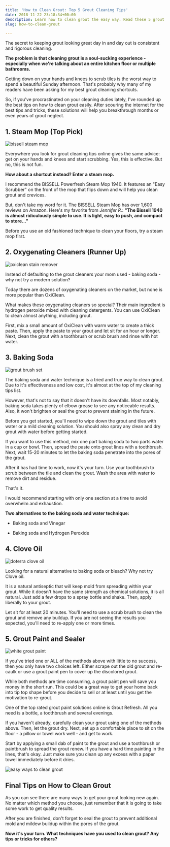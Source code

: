 ```yaml
---
title: 'How to Clean Grout: Top 5 Grout Cleaning Tips'
date: 2018-11-22 23:18:34+00:00
description: Learn how to clean grout the easy way. Read these 5 grout cleaning tips before you get on the floor and start scrubbing with baking soda or bleach.
slug: how-to-clean-grout

---
```


The secret to keeping grout looking great day in and day out is consistent and rigorous cleaning. 

**The problem is that cleaning grout is a soul-sucking experience - especially when we're talking about an entire kitchen floor or multiple bathrooms.**

Getting down on your hands and knees to scrub tiles is the worst way to spend a beautiful Sunday afternoon. That's probably why many of my readers have been asking for my best grout cleaning shortcuts.

So, if you've procrastinated on your cleaning duties lately, I've rounded up the best tips on how to clean grout easily. After scouring the internet for the best tips and tricks, these solutions will help you breakthrough months or even years of grout neglect.



## 1. Steam Mop (Top Pick)



![bissell steam mop](https://www.doorwaysmagazine.com/wp-content/uploads/bissell_steam_mop-300x300.jpg)

Everywhere you look for grout cleaning tips online gives the same advice: get on your hands and knees and start scrubbing. Yes, this is effective. But no, this is not fun.

**How about a shortcut instead? Enter a steam mop.**

I recommend the BISSELL Powerfresh Steam Mop 1940. It features an "Easy Scrubber" on the front of the mop that flips down and will help you clean grout and crevices. 

But, don't take my word for it. The BISSELL Steam Mop has over 1,600 reviews on Amazon. Here's my favorite from _Jennifer R._: **"The Bissell 1940 is almost ridiculously simple to use. It is light, easy to push, and compact to store…"** 

Before you use an old fashioned technique to clean your floors, try a steam mop first.



## 2. Oxygenating Cleaners (Runner Up)



![oxiclean stain remover](https://www.doorwaysmagazine.com/wp-content/uploads/oxiclean_stain_remover-300x300.jpg)

Instead of defaulting to the grout cleaners your mom used - baking soda - why not try a modern solution? 

Today there are dozens of oxygenating cleaners on the market, but none is more popular than OxiClean.

What makes these oxygenating cleaners so special? Their main ingredient is hydrogen peroxide mixed with cleaning detergents. You can use OxiClean to clean almost anything, including grout. 

First, mix a small amount of OxiClean with warm water to create a thick paste. Then, apply the paste to your grout and let sit for an hour or longer. Next, clean the grout with a toothbrush or scrub brush and rinse with hot water.



## 3. Baking Soda



![grout brush set](https://www.doorwaysmagazine.com/wp-content/uploads/grout_brush_set-300x300.jpg)

The baking soda and water technique is a tried and true way to clean grout. Due to it's effectiveness and low cost, it's almost at the top of my cleaning tips list.

However, that's not to say that it doesn't have its downfalls. Most notably, baking soda takes plenty of elbow grease to see any noticeable results. Also, it won't brighten or seal the grout to prevent staining in the future.

Before you get started, you'll need to wipe down the grout and tiles with water or a mild cleaning solution. You should also spray any clean and dry grout with water before getting started.

If you want to use this method, mix one part baking soda to two parts water in a cup or bowl. Then, spread the paste onto grout lines with a toothbrush. Next, wait 15-20 minutes to let the baking soda penetrate into the pores of the grout. 

After it has had time to work, now it's your turn. Use your toothbrush to scrub between the tile and clean the grout. Wash the area with water to remove dirt and residue.

That's it.

I would recommend starting with only one section at a time to avoid overwhelm and exhaustion. 

**Two alternatives to the baking soda and water technique:**




  * Baking soda and Vinegar


  * Baking soda and Hydrogen Peroxide





## 4. Clove Oil



![doterra clove oil](https://www.doorwaysmagazine.com/wp-content/uploads/doterra_clove_oil-300x300.jpg)

Looking for a natural alternative to baking soda or bleach? Why not try Clove oil.

It is a natural antiseptic that will keep mold from spreading within your grout. While it doesn't have the same strength as chemical solutions, it is all natural. Just add a few drops to a spray bottle and shake. Then, apply liberally to your grout.

Let sit for at least 20 minutes. You'll need to use a scrub brush to clean the grout and remove any buildup. If you are not seeing the results you expected, you'll need to re-apply one or more times.



## 5. Grout Paint and Sealer

![white grout paint](https://www.doorwaysmagazine.com/wp-content/uploads/grout_paint-300x300.jpg)

If you've tried one or ALL of the methods above with little to no success, then you only have two choices left. Either scrape out the old grout and re-caulk or use a grout paint pen to cover up the discolored grout.

While both methods are time consuming, a grout paint pen will save you money in the short run. This could be a great way to get your home back into tip top shape before you decide to sell or at least until you get the motivation to re-grout.

One of the top rated grout paint solutions online is Grout Refresh. All you need is a bottle, a toothbrush and several evenings.

If you haven't already, carefully clean your grout using one of the methods above. Then, let the grout dry. Next, set up a comfortable place to sit on the floor - a pillow or towel work well - and get to work. 

Start by applying a small dab of paint to the grout and use a toothbrush or paintbrush to spread the grout renew. If you have a hard time painting in the lines, that's okay. Just make sure you clean up any excess with a paper towel immediately before it dries.

![easy ways to clean grout](https://www.doorwaysmagazine.com/wp-content/uploads/easy_ways_to_clean_grout.jpg)


## Final Tips on How to Clean Grout



As you can see there are many ways to get your grout looking new again. No matter which method you choose, just remember that it is going to take some work to get quality results.

After you are finished, don't forget to seal the grout to prevent additional mold and mildew buildup within the pores of the grout. 

**Now it's your turn. What techniques have you used to clean grout? Any tips or tricks for others?**
